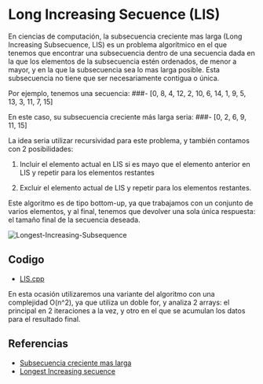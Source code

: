 # Long Increasing Secuence (LIS)
En ciencias de computación, la subsecuencia creciente mas larga (Long Increasing Subsecuence, LIS) es un problema algorítmico en el que tenemos que encontrar una subsecuencia dentro de una secuencia dada en la que los elementos de la subsecuencia estén ordenados, de menor a mayor, y en la que la subsecuencia sea lo mas larga posible. Esta subsecuencia no tiene que ser necesariamente contigua o única.

Por ejemplo, tenemos una secuencia:
###- [0, 8, 4, 12, 2, 10, 6, 14, 1, 9, 5, 13, 3, 11, 7, 15]

En este caso, su subsecuencia creciente más larga seria: 
###- [0, 2, 6, 9, 11, 15]

La idea seria utilizar recursividad para este problema, y también contamos con 2 posibilidades:

1. Incluir el elemento actual en LIS si es mayo que el elemento anterior en LIS y repetir para los elementos restantes

2. Excluir el elemento actual de LIS y repetir para los elementos restantes.

Este algoritmo es de tipo bottom-up, ya que trabajamos con un conjunto de varios elementos, y al final, tenemos que devolver una sola única respuesta: el tamaño final de la secuencia deseada.

![Longest-Increasing-Subsequence](https://user-images.githubusercontent.com/101950765/197430159-fb80f067-6a7f-42f6-ab7b-7176ee572d31.png)

## Codigo
- [LIS.cpp](https://github.com/dylanjitt/Algoritmica/blob/main/contenido/programacion_dinamica/Longest_Increasing_secuence/LIS.cpp)

En esta ocasión utilizaremos una variante del algoritmo con una complejidad O(n^2), ya que utiliza un doble for, y analiza 2 arrays: el principal en 2 iteraciones a la vez, y otro en el que se acumulan los datos para el resultado final.
## Referencias
- [Subsecuencia creciente mas larga](https://www.techiedelight.com/es/longest-increasing-subsequence-using-dynamic-programming/)
- [Longest Increasing secuence](https://www.geeksforgeeks.org/longest-increasing-subsequence-dp-3/)

